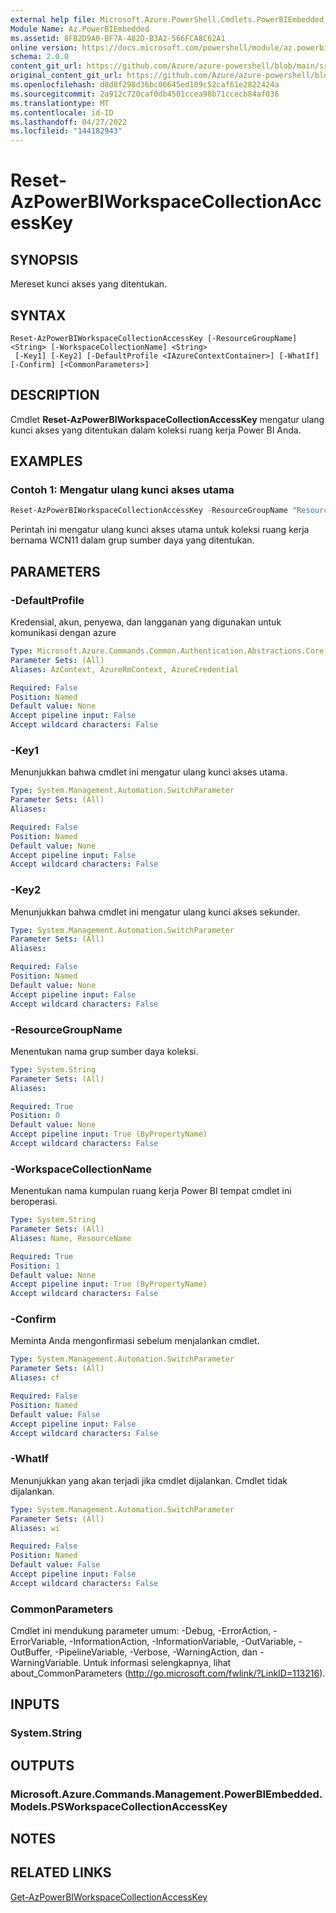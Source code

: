 ```yaml
---
external help file: Microsoft.Azure.PowerShell.Cmdlets.PowerBIEmbedded.dll-Help.xml
Module Name: Az.PowerBIEmbedded
ms.assetid: 8FB2D9A0-BF7A-482D-B3A2-566FCA8C62A1
online version: https://docs.microsoft.com/powershell/module/az.powerbiembedded/reset-azpowerbiworkspacecollectionaccesskey
schema: 2.0.0
content_git_url: https://github.com/Azure/azure-powershell/blob/main/src/PowerBIEmbedded/PowerBIEmbedded/help/Reset-AzPowerBIWorkspaceCollectionAccessKey.md
original_content_git_url: https://github.com/Azure/azure-powershell/blob/main/src/PowerBIEmbedded/PowerBIEmbedded/help/Reset-AzPowerBIWorkspaceCollectionAccessKey.md
ms.openlocfilehash: d8d8f298d36bc06645ed109c52caf61e2822424a
ms.sourcegitcommit: 2a912c720caf0db4501ccea98b71ccecb84af036
ms.translationtype: MT
ms.contentlocale: id-ID
ms.lasthandoff: 04/27/2022
ms.locfileid: "144182943"
---
```

# Reset-AzPowerBIWorkspaceCollectionAccessKey

## SYNOPSIS
Mereset kunci akses yang ditentukan.

## SYNTAX

```
Reset-AzPowerBIWorkspaceCollectionAccessKey [-ResourceGroupName] <String> [-WorkspaceCollectionName] <String>
 [-Key1] [-Key2] [-DefaultProfile <IAzureContextContainer>] [-WhatIf] [-Confirm] [<CommonParameters>]
```

## DESCRIPTION
Cmdlet **Reset-AzPowerBIWorkspaceCollectionAccessKey** mengatur ulang kunci akses yang ditentukan dalam koleksi ruang kerja Power BI Anda.

## EXAMPLES

### Contoh 1: Mengatur ulang kunci akses utama
```powershell
Reset-AzPowerBIWorkspaceCollectionAccessKey -ResourceGroupName "ResourceGroup17" -WorkspaceCollectionName "WCN11" -Key1
```

Perintah ini mengatur ulang kunci akses utama untuk koleksi ruang kerja bernama WCN11 dalam grup sumber daya yang ditentukan.

## PARAMETERS

### -DefaultProfile
Kredensial, akun, penyewa, dan langganan yang digunakan untuk komunikasi dengan azure

```yaml
Type: Microsoft.Azure.Commands.Common.Authentication.Abstractions.Core.IAzureContextContainer
Parameter Sets: (All)
Aliases: AzContext, AzureRmContext, AzureCredential

Required: False
Position: Named
Default value: None
Accept pipeline input: False
Accept wildcard characters: False
```

### -Key1
Menunjukkan bahwa cmdlet ini mengatur ulang kunci akses utama.

```yaml
Type: System.Management.Automation.SwitchParameter
Parameter Sets: (All)
Aliases:

Required: False
Position: Named
Default value: None
Accept pipeline input: False
Accept wildcard characters: False
```

### -Key2
Menunjukkan bahwa cmdlet ini mengatur ulang kunci akses sekunder.

```yaml
Type: System.Management.Automation.SwitchParameter
Parameter Sets: (All)
Aliases:

Required: False
Position: Named
Default value: None
Accept pipeline input: False
Accept wildcard characters: False
```

### -ResourceGroupName
Menentukan nama grup sumber daya koleksi.

```yaml
Type: System.String
Parameter Sets: (All)
Aliases:

Required: True
Position: 0
Default value: None
Accept pipeline input: True (ByPropertyName)
Accept wildcard characters: False
```

### -WorkspaceCollectionName
Menentukan nama kumpulan ruang kerja Power BI tempat cmdlet ini beroperasi.

```yaml
Type: System.String
Parameter Sets: (All)
Aliases: Name, ResourceName

Required: True
Position: 1
Default value: None
Accept pipeline input: True (ByPropertyName)
Accept wildcard characters: False
```

### -Confirm
Meminta Anda mengonfirmasi sebelum menjalankan cmdlet.

```yaml
Type: System.Management.Automation.SwitchParameter
Parameter Sets: (All)
Aliases: cf

Required: False
Position: Named
Default value: False
Accept pipeline input: False
Accept wildcard characters: False
```

### -WhatIf
Menunjukkan yang akan terjadi jika cmdlet dijalankan.
Cmdlet tidak dijalankan.

```yaml
Type: System.Management.Automation.SwitchParameter
Parameter Sets: (All)
Aliases: wi

Required: False
Position: Named
Default value: False
Accept pipeline input: False
Accept wildcard characters: False
```

### CommonParameters
Cmdlet ini mendukung parameter umum: -Debug, -ErrorAction, -ErrorVariable, -InformationAction, -InformationVariable, -OutVariable, -OutBuffer, -PipelineVariable, -Verbose, -WarningAction, dan -WarningVariable. Untuk informasi selengkapnya, lihat about_CommonParameters (http://go.microsoft.com/fwlink/?LinkID=113216).

## INPUTS

### System.String

## OUTPUTS

### Microsoft.Azure.Commands.Management.PowerBIEmbedded.Models.PSWorkspaceCollectionAccessKey

## NOTES

## RELATED LINKS

[Get-AzPowerBIWorkspaceCollectionAccessKey](./Get-AzPowerBIWorkspaceCollectionAccessKey.md)


